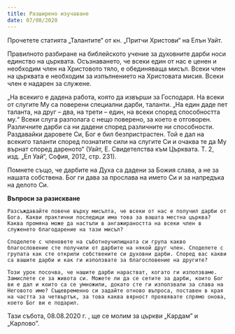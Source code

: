 ```yaml
---
title: Разширено изучаване
date: 07/08/2020
---
```


Прочетете статията „Талантите“ от кн. „Притчи Христови“ на Елън Уайт.

Правилното разбиране на библейското учение за духовните дарби носи единство на църквата. Осъзнаването, че всеки един от нас е ценен и необходим член на Христовото тяло, е обединяваща мисъл. Всеки член на църквата е необходим за изпълнението на Христовата мисия. Всеки член е надарен за служене.

„На всекиго е дадена работа, която да извърши за Господаря. На всеки от слугите Му са поверени специални дарби, таланти. „На един даде пет таланта, на друг – два, на трети – един, на всеки според способността му.“ Всеки слуга разполага с нещо поверено, за което е отговорен. Различните дарби са ни дадени според различните ни способности. Раздавайки даровете Си, Бог е бил безпристрастен. Той е дал на всекиго таланти според познатите сили на слугите Си и очаква те да Му върнат според дареното“ (Уайт, Е. Свидетелства към Църквата. Т. 2, изд. „Ел Уай“, София, 2012, стр. 231).

Помнете също, че дарбите на Духа са дадени за Божия слава, а не за нашата собствена. Бог ги дава за прослава на името Си и за напредъка на делото Си.

**Въпроси за разискване**

`Разсъждавайте повече върху мисълта, че всеки от нас е получил дарби от Бога. Какви практични последици има това за вашата местна църква? Каква промяна може да настъпи в ангажираността на всеки член в служенето благодарение на тази мисъл?`

`Споделете с членовете на съботноучилищната си група какво благословение сте получили от дарбите на някой друг член. Споделете с групата как сте открили собствените си духовни дарби. Според вас какви са вашите дарби и как ги използвате за благословение на другите?`

`Този урок посочва, че нашите дарби нарастват, когато ги използваме. Замислете се за живота си. Можете ли да се сетите за дарби, които Бог ви е дал и които са се умножили, докато сте ги използвали за слава на Неговото име? Същевременно си задайте отново въпроса, поставен в края на частта за четвъртък, за това каква вярност проявявате спрямо онова, което Бог ви е подарил.`

Тази събота, 08.08.2020 г. , ще се молим за църкви „Кардам” и „Карлово”.